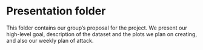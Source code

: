 Presentation folder
================

This folder contains our group’s proposal for the project. We present
our high-level goal, description of the dataset and the plots we plan on
creating, and also our weekly plan of attack.
